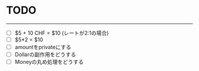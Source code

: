 # TODO

---

- [ ] $5 + 10 CHF = $10 (レートが2:1の場合)
- [ ] $5*2 = $10
- [ ] amountをprivateにする
- [ ] Dollarの副作用をどうする
- [ ] Moneyの丸め処理をどうする
